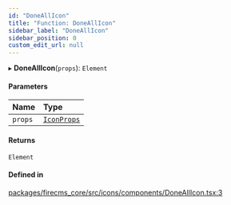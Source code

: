 ```yaml
---
id: "DoneAllIcon"
title: "Function: DoneAllIcon"
sidebar_label: "DoneAllIcon"
sidebar_position: 0
custom_edit_url: null
---
```


▸ **DoneAllIcon**(`props`): `Element`

#### Parameters

| Name | Type |
| :------ | :------ |
| `props` | [`IconProps`](../types/IconProps.md) |

#### Returns

`Element`

#### Defined in

[packages/firecms_core/src/icons/components/DoneAllIcon.tsx:3](https://github.com/FireCMSco/firecms/blob/d45f3739/packages/firecms_core/src/icons/components/DoneAllIcon.tsx#L3)
